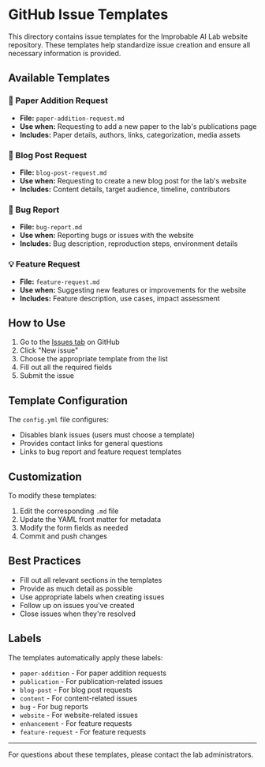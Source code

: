 # GitHub Issue Templates

This directory contains issue templates for the Improbable AI Lab website repository. These templates help standardize issue creation and ensure all necessary information is provided.

## Available Templates

### 📄 Paper Addition Request
- **File:** `paper-addition-request.md`
- **Use when:** Requesting to add a new paper to the lab's publications page
- **Includes:** Paper details, authors, links, categorization, media assets

### 📝 Blog Post Request
- **File:** `blog-post-request.md`
- **Use when:** Requesting to create a new blog post for the lab's website
- **Includes:** Content details, target audience, timeline, contributors

### 🐛 Bug Report
- **File:** `bug-report.md`
- **Use when:** Reporting bugs or issues with the website
- **Includes:** Bug description, reproduction steps, environment details

### 💡 Feature Request
- **File:** `feature-request.md`
- **Use when:** Suggesting new features or improvements for the website
- **Includes:** Feature description, use cases, impact assessment

## How to Use

1. Go to the [Issues tab](https://github.com/Improbable-AI/improbable-ai.github.io/issues) on GitHub
2. Click "New issue"
3. Choose the appropriate template from the list
4. Fill out all the required fields
5. Submit the issue

## Template Configuration

The `config.yml` file configures:
- Disables blank issues (users must choose a template)
- Provides contact links for general questions
- Links to bug report and feature request templates

## Customization

To modify these templates:
1. Edit the corresponding `.md` file
2. Update the YAML front matter for metadata
3. Modify the form fields as needed
4. Commit and push changes

## Best Practices

- Fill out all relevant sections in the templates
- Provide as much detail as possible
- Use appropriate labels when creating issues
- Follow up on issues you've created
- Close issues when they're resolved

## Labels

The templates automatically apply these labels:
- `paper-addition` - For paper addition requests
- `publication` - For publication-related issues
- `blog-post` - For blog post requests
- `content` - For content-related issues
- `bug` - For bug reports
- `website` - For website-related issues
- `enhancement` - For feature requests
- `feature-request` - For feature requests

---

For questions about these templates, please contact the lab administrators. 